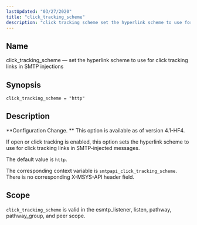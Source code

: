 ```yaml
---
lastUpdated: "03/27/2020"
title: "click_tracking_scheme"
description: "click tracking scheme set the hyperlink scheme to use for click tracking links in SMTP injections click tracking scheme http Configuration Change This option is available as of version 4 1 HF 4 If open or click tracking is enabled this option sets the hyperlink scheme to use for click..."
---
```


<a name="config.click_tracking_scheme"></a> 
## Name

click_tracking_scheme — set the hyperlink scheme to use for click tracking links in SMTP injections

## Synopsis

`click_tracking_scheme = "http"`

<a name="idp23800144"></a> 
## Description

**Configuration Change. ** This option is available as of version 4.1-HF4.

If open or click tracking is enabled, this option sets the hyperlink scheme to use for click tracking links in SMTP-injected messages.

The default value is `http`.

The corresponding context variable is `smtpapi_click_tracking_scheme`. There is no corresponding X-MSYS-API header field.

<a name="idp23805648"></a> 
## Scope

`click_tracking_scheme` is valid in the esmtp_listener, listen, pathway, pathway_group, and peer scope.